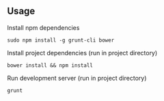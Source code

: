 ## Usage

Install npm dependencies

    sudo npm install -g grunt-cli bower

Install project dependencies (run in project directory)
	
	bower install && npm install

Run development server (run in project directory)

	grunt
